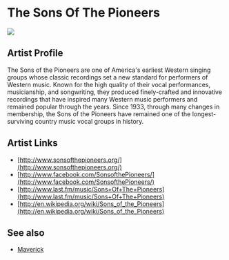 # The Sons Of The Pioneers

![](../../asssets/artists/The_Sons_Of_The_Pioneers.png)

## Artist Profile

The Sons of the Pioneers are one of America's earliest Western singing groups whose classic recordings set a new standard for performers of Western music. Known for the high quality of their vocal performances, musicianship, and songwriting, they produced finely-crafted and innovative recordings that have inspired many Western music performers and remained popular through the years. Since 1933, through many changes in membership, the Sons of the Pioneers have remained one of the longest-surviving country music vocal groups in history.

## Artist Links

- [http://www.sonsofthepioneers.org/](http://www.sonsofthepioneers.org/)
- [http://www.facebook.com/SonsofthePioneers/](http://www.facebook.com/SonsofthePioneers/)
- [http://www.last.fm/music/Sons+Of+The+Pioneers](http://www.last.fm/music/Sons+Of+The+Pioneers)
- [http://en.wikipedia.org/wiki/Sons_of_the_Pioneers](http://en.wikipedia.org/wiki/Sons_of_the_Pioneers)


## See also

- [Maverick](The_Sons_Of_The_Pioneers-Maverick.md)
